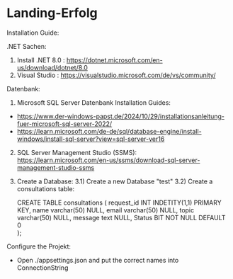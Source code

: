 # Landing-Erfolg

Installation Guide:

.NET Sachen:
1. Install .NET 8.0 : https://dotnet.microsoft.com/en-us/download/dotnet/8.0
2. Visual Studio : https://visualstudio.microsoft.com/de/vs/community/

Datenbank:

1. Microsoft SQL Server Datenbank Installation Guides:
  - https://www.der-windows-papst.de/2024/10/29/installationsanleitung-fuer-microsoft-sql-server-2022/
  - https://learn.microsoft.com/de-de/sql/database-engine/install-windows/install-sql-server?view=sql-server-ver16 
2. SQL Server Management Studio (SSMS): https://learn.microsoft.com/en-us/ssms/download-sql-server-management-studio-ssms

3. Create a Database:
  3.1) Create a new Database "test"
  3.2) Create a consultations table:
   
     CREATE TABLE consultations (
       request_id INT INDETITY(1,1) PRIMARY KEY,
       name varchar(50) NULL,
       email varchar(50) NULL,
       topic varchar(50) NULL,
       message text NULL,
       Status BIT NOT NULL DEFAULT 0  
     );

Configure the Projekt:
  - Open ./appsettings.json and put the correct names into ConnectionString 
